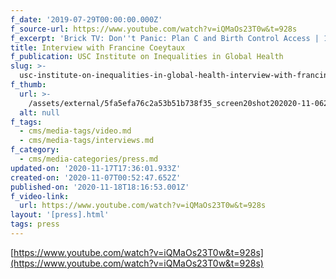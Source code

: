 ```yaml
---
f_date: '2019-07-29T00:00:00.000Z'
f_source-url: https://www.youtube.com/watch?v=iQMaOs23T0w&t=928s
f_excerpt: 'Brick TV: Don''t Panic: Plan C and Birth Control Access | 112BK'
title: Interview with Francine Coeytaux
f_publication: USC Institute on Inequalities in Global Health
slug: >-
  usc-institute-on-inequalities-in-global-health-interview-with-francine-coeytaux
f_thumb:
  url: >-
    /assets/external/5fa5efa76c2a53b51b738f35_screen20shot202020-11-0620at204.10.03%20PM.png
  alt: null
f_tags:
  - cms/media-tags/video.md
  - cms/media-tags/interviews.md
f_category:
  - cms/media-categories/press.md
updated-on: '2020-11-17T17:36:01.933Z'
created-on: '2020-11-07T00:52:47.652Z'
published-on: '2020-11-18T18:16:53.001Z'
f_video-link:
  url: https://www.youtube.com/watch?v=iQMaOs23T0w&t=928s
layout: '[press].html'
tags: press
---
```


[https://www.youtube.com/watch?v=iQMaOs23T0w&t=928s](https://www.youtube.com/watch?v=iQMaOs23T0w&t=928s)
